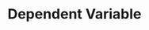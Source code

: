 ---
title: "Dependent Variable"

categories: ['']

tags: ['Dependent', 'Variable']

arabic: ['المتغير التابع']

publishers: ['معجم مصطلحات التعلم الآلي والتعلم العميق وعلم البيانات']

types: "word"

slug: ""
---